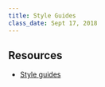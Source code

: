 ```yaml
---
title: Style Guides
class_date: Sept 17, 2018
---
```



Resources
---------

- [Style guides](http://learn.ironhack.com/#/learning_unit/5082)
